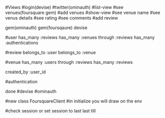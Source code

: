 #Views
  #login(devise)
    #twitter(ominauth) 
  #list-view
    #see venues(foursquare gem)
    #add venues
  #show-view
    #see venue name 
    #see venus details 
    #see rating
    #see comments
    #add review

gem(ominauth)
gem(foursqaure)
devise

#user
  has_many :reviews
  has_many :venues through :reviews 
  has_many :authentications

#review
  belongs_to :user
  belongs_to :venue 

#venue
  has_many :users through :reviews
  has_many :reviews

  created_by :user_id

#authentication


done
 #devise
 #ominauth


 #new class FoursquareClient
  #in initialize you will draw on the env


  #check session or set session to last last till 










